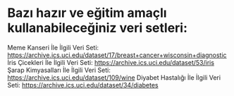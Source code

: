 # Bazı hazır ve eğitim amaçlı kullanabileceğiniz veri setleri:

Meme Kanseri İle İlgili Veri Seti: https://archive.ics.uci.edu/dataset/17/breast+cancer+wisconsin+diagnostic
İris Çicekleri İle İlgili Veri Seti: https://archive.ics.uci.edu/dataset/53/iris
Şarap Kimyasalları İle İlgili Veri Seti: https://archive.ics.uci.edu/dataset/109/wine
Diyabet Hastalığı İle İlgili Veri Seti: https://archive.ics.uci.edu/dataset/34/diabetes
